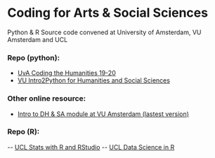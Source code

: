 # Coding for Arts & Social Sciences
Python & R Source code convened at University of Amsterdam, VU Amsterdam and UCL

### Repo (python):
- [UvA Coding the Humanities 19-20](https://github.com/Yifan-FENG/coding4humanities/tree/main/CodingtheHumanities)
- [VU Intro2Python for Humanities and Social Sciences](https://github.com/Yifan-FENG/coding4humanities/tree/main/Intro2Python)

### Other online resource:
- [Intro to DH & SA module at VU Amsterdam (lastest version)](https://github.com/cltl/python-for-text-analysis) 


### Repo (R):
-- [UCL Stats with R and RStudio]()
-- [UCL Data Science in R]()
